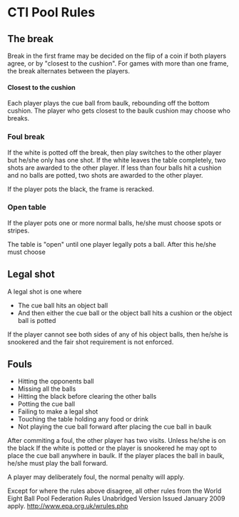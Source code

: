 # CTI Pool Rules

## The break
Break in the first frame may be decided on the flip of a coin if both players agree, or by "closest to the cushion".
For games with more than one frame, the break alternates between the players.

#### Closest to the cushion

Each player plays the cue ball from baulk, rebounding off the bottom cushion. The player who gets closest to the baulk cushion may choose who breaks.

### Foul break

If the white is potted off the break, then play switches to the other player but he/she only has one shot.
If the white leaves the table completely, two shots are awarded to the other player.
If less than four balls hit a cushion and no balls are potted, two shots are awarded to the other player.

If the player pots the black, the frame is reracked.

### Open table

If the player pots one or more normal balls, he/she must choose spots or stripes.

The table is "open" until one player legally pots a ball. After this he/she must choose

## Legal shot
A legal shot is one where
 - The cue ball hits an object ball 
 - And then either the cue ball or the object ball hits a cushion or the object ball is potted

If the player cannot see both sides of any of his object balls, then he/she is snookered and the fair shot requirement is not enforced.

## Fouls
 - Hitting the opponents ball
 - Missing all the balls
 - Hitting the black before clearing the other balls
 - Potting the cue ball
 - Failing to make a legal shot
 - Touching the table holding any food or drink
 - Not playing the cue ball forward after placing the cue ball in baulk

After commiting a foul, the other player has two visits.  Unless he/she is on the black
If the white is potted or the player is snookered he may opt to place the cue ball anywhere in baulk.
If the player places the ball in baulk, he/she must play the ball forward.

A player may deliberately foul, the normal penalty will apply.

Except for where the rules above disagree, all other rules from the World Eight Ball Pool Federation Rules Unabridged Version Issued January 2009 apply. http://www.epa.org.uk/wrules.php


